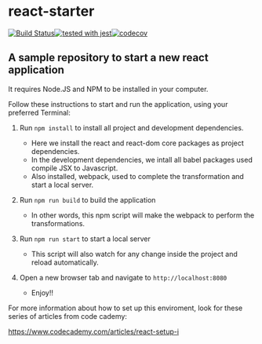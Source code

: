 # react-starter
[![Build Status](https://travis-ci.org/JeanEspindola/react-starter.svg?branch=master)](https://travis-ci.org/JeanEspindola/react-starter)[![tested with jest](https://img.shields.io/badge/tested_with-jest-99424f.svg)](https://github.com/facebook/jest)[![codecov](https://codecov.io/gh/JeanEspindola/react-starter/branch/master/graph/badge.svg)](https://codecov.io/gh/JeanEspindola/react-starter)
## A sample repository to start a new react application

It requires Node.JS and NPM to be installed in your computer.

Follow these instructions to start and run the application, using your preferred Terminal:

1. Run ``npm install`` to install all project and development dependencies.
    * Here we install the react and react-dom core packages as project dependencies.
    * In the development dependencies, we intall all babel packages used compile JSX to Javascript.
    * Also installed, webpack, used to complete the transformation and start a local server.

2. Run ``npm run build`` to build the application
    * In other words, this npm script will make the webpack to perform the transformations.

3. Run ``npm run start`` to start a local server
    * This script will also watch for any change inside the project and reload automatically.

4. Open a new browser tab and navigate to ``http://localhost:8080``
    * Enjoy!!

For more information about how to set up this enviroment, look for these series of articles from code cademy:

https://www.codecademy.com/articles/react-setup-i

